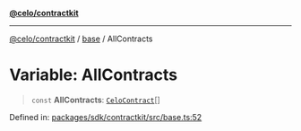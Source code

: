 [**@celo/contractkit**](../../README.md)

***

[@celo/contractkit](../../modules.md) / [base](../README.md) / AllContracts

# Variable: AllContracts

> `const` **AllContracts**: [`CeloContract`](../enumerations/CeloContract.md)[]

Defined in: [packages/sdk/contractkit/src/base.ts:52](https://github.com/celo-org/developer-tooling/blob/master/packages/sdk/contractkit/src/base.ts#L52)
